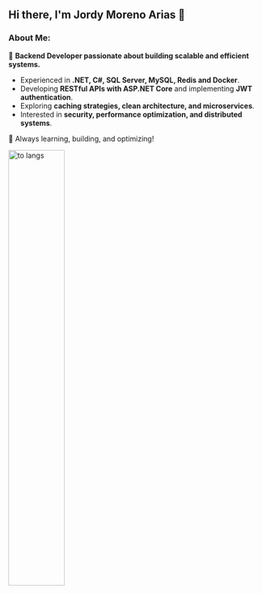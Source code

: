 ## Hi there, I'm Jordy Moreno Arias 👋  

### About Me:  
🚀 **Backend Developer passionate about building scalable and efficient systems.**  

- Experienced in **.NET, C#, SQL Server, MySQL, Redis and Docker**.  
- Developing **RESTful APIs with ASP.NET Core** and implementing **JWT authentication**.  
- Exploring **caching strategies, clean architecture, and microservices**.  
- Interested in **security, performance optimization, and distributed systems**.  

📌 Always learning, building, and optimizing!

<!--
<img alt="my stats" align="left" width="47%" src="https://github-readme-stats.vercel.app/api?username=JordyMorenoArias&show_icons=true"/>
-->
<img alt="to langs" align="left" width="47%" src="https://github-readme-stats.vercel.app/api/top-langs/?username=JordyMorenoArias&layout=compact">

<!--
**JordyMorenoArias/JordyMorenoArias** is a ✨ _special_ ✨ repository because its `README.md` (this file) appears on your GitHub profile.

Here are some ideas to get you started:

- 🔭 I’m currently working on ...
- 🌱 I’m currently learning ...
- 👯 I’m looking to collaborate on ...
- 🤔 I’m looking for help with ...
- 💬 Ask me about ...
- 📫 How to reach me: ...
- 😄 Pronouns: ...
- ⚡ Fun fact: ...
-->
